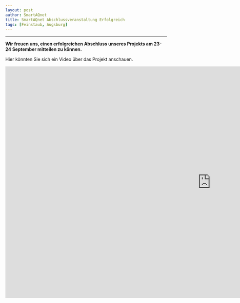 ```yaml
---
layout: post
author: SmartAQnet
title: SmartAQnet Abschlussveranstaltung Erfolgreich
tags: [Feinstaub, Augsburg]
---
```

-----------------------------------------------------------------------------
**Wir freuen uns, einen erfolgreichen Abschluss unseres Projekts am 23-24 September mitteilen zu können.**

Hier könnten Sie sich ein Video über das Projekt anschauen. 

<div><iframe width="1280" height="720" src="https://s3.welocal.world/augsburgtv/media/111213/videos/111213.mp4" frameborder="0" allowfullscreen=""></iframe></div>


<!--- One of the workarounds for this issue with videos is to insert an image of for the video wrapped in a link pointing to the video location. For markdown files images are inserted in the following way:

![alt text](http://example.com/exampl.png)
whereas we use the following markup to insert links

[link text](http://example.com/link "title")
So, combining these two markups allows us inserting image with link to the markdown

[![alt text](http://example.com/exampl.png)](http://example.com/link "title")--->